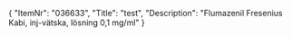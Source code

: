 {
  "ItemNr": "036633",
  "Title": "test",
  "Description": "Flumazenil Fresenius Kabi, inj-vätska, lösning 0,1 mg/ml"
}
